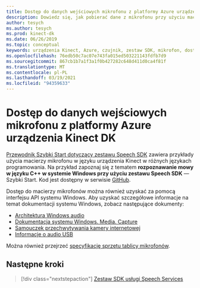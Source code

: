 ```yaml
---
title: Dostęp do danych wejściowych mikrofonu z platformy Azure urządzenia Kinect DK
description: Dowiedz się, jak pobierać dane z mikrofonu przy użyciu macierzy mikrofonu w urządzenia Kinect.
author: tesych
ms.author: tesych
ms.prod: kinect-dk
ms.date: 06/26/2019
ms.topic: conceptual
keywords: urządzenia Kinect, Azure, czujnik, zestaw SDK, mikrofon, dostęp MICS, dane MIC
ms.openlocfilehash: 76edb50c7ac07e743fa015ed503221143fdfb7d9
ms.sourcegitcommit: 867cb1b7a1f3a1f0b427282c648d411d0ca4f81f
ms.translationtype: MT
ms.contentlocale: pl-PL
ms.lasthandoff: 03/19/2021
ms.locfileid: "94359633"
---
```

# <a name="access-azure-kinect-dk-microphone-input-data"></a>Dostęp do danych wejściowych mikrofonu z platformy Azure urządzenia Kinect DK

[Przewodnik Szybki Start dotyczący zestawu Speech SDK](../cognitive-services/speech-service/index.yml) zawiera przykłady użycia macierzy mikrofonu w języku urządzenia Kinect w różnych językach programowania.
Na przykład zapoznaj się z tematem **rozpoznawanie mowy w języku C++ w systemie Windows przy użyciu zestawu Speech SDK** — Szybki Start. Kod jest dostępny w serwisie [GitHub](https://github.com/Azure-Samples/cognitive-services-speech-sdk/tree/master/quickstart/cpp).

Dostęp do macierzy mikrofonów można również uzyskać za pomocą interfejsu API systemu Windows. Aby uzyskać szczegółowe informacje na temat dokumentacji systemu Windows, zobacz następujące dokumenty:

* [Architektura Windows audio](/windows-hardware/drivers/audio/windows-audio-architecture)
* [Dokumentacja systemu Windows. Media. Capture](/uwp/api/Windows.Media.Capture)
* [Samouczek przechwytywania kamery internetowej](/windows/uwp/audio-video-camera/basic-photo-video-and-audio-capture-with-mediacapture)
* [Informacje o audio USB](/windows-hardware/drivers/audio/usb-2-0-audio-drivers)

Można również przejrzeć [specyfikację sprzętu tablicy mikrofonów](hardware-specification.md#microphone-array).

## <a name="next-steps"></a>Następne kroki

>[!div class="nextstepaction"]
>[Zestaw SDK usługi Speech Services](../cognitive-services/speech-service/index.yml)